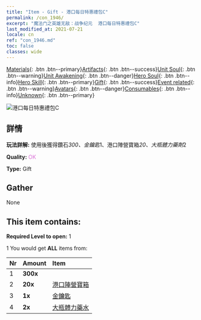 ```yaml
---
title: "Item - Gift - 港口每日特惠禮包C"
permalink: /con_1946/
excerpt: "魔法门之英雄无敌：战争纪元  港口每日特惠禮包C"
last_modified_at: 2021-07-21
locale: cn
ref: "con_1946.md"
toc: false
classes: wide
---
```

 [Materials](/ItemsCN/){: .btn .btn--primary}[Artifacts](/ItemsCN/Artifacts/){: .btn .btn--success}[Unit Soul](/ItemsCN/UnitSoul/){: .btn .btn--warning}[Unit Awakening](/ItemsCN/UnitAwakening/){: .btn .btn--danger}[Hero Soul](/ItemsCN/HeroSoul/){: .btn .btn--info}[Hero Skill](/ItemsCN/HeroSkill/){: .btn .btn--primary}[Gift](/ItemsCN/Gift/){: .btn .btn--success}[Event related](/ItemsCN/Events/){: .btn .btn--warning}[Avatars](/ItemsCN/Avatars/){: .btn .btn--danger}[Consumables](/ItemsCN/Consumables/){: .btn .btn--info}[Unknown](/ItemsCN/Unknown/){: .btn .btn--primary}

 ![港口每日特惠禮包C](/images/t/i_907221.png)

## 詳情
 **玩法詳解:** 使用後獲得鑽石*300、金鑰匙*1、港口陣營寶箱*20、大瓶體力藥劑*2

 **Quality:** <span style="color: #DA70D6">OK</span>

 **Type:** Gift

## Gather

  None

## This item contains:

 **Required Level to open:** 1

 1 You would get **ALL** items  from:

  | Nr | Amount |     Item    |
  |:---|:-------|:------------|
  | 1 |  **300x** | <i class="fas fa-gem"/> |  | 
  | 2 |  **20x** | [港口陣營寶箱](/cn/Items/con_1278/) |  | 
  | 3 |  **1x** | [金鑰匙](/cn/Items/con_783/) |  | 
  | 4 |  **2x** | [大瓶體力藥水](/cn/Items/con_706/) |  | 
